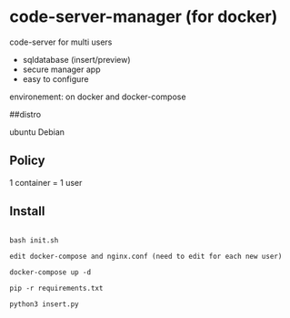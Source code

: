 # code-server-manager (for docker)

code-server for multi users

- sqldatabase (insert/preview)
- secure manager app
- easy to configure


environement: on docker and docker-compose

##distro

ubuntu
Debian

## Policy

1 container = 1 user


## Install

```

bash init.sh

edit docker-compose and nginx.conf (need to edit for each new user)

docker-compose up -d

pip -r requirements.txt

python3 insert.py


```
